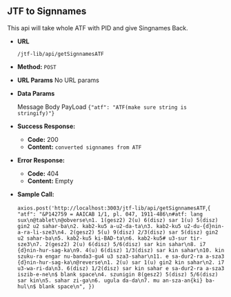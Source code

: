 **JTF to Signnames**
----
This api will take whole ATF with PID and give Singnames Back.

* **URL**

    `/jtf-lib/api/getSignnamesATF`

* **Method:**
    `POST` 
  
*  **URL Params**
    No URL params

* **Data Params**

    Message Body PayLoad
    `{"atf": "ATF(make sure string is stringify)"}`

* **Success Response:**

  * **Code:** 200 
  * **Content:** `converted signnames from ATF`
 
* **Error Response:**

  * **Code:** 404 <br />
  * **Content:** Empty

* **Sample Call:**

  `axios.post('http://localhost:3003/jtf-lib/api/getSignnamesATF`,`{
         "atf": "&P142759 = AAICAB 1/1, pl. 047, 1911-486\n#atf: lang sux\n@tablet\n@obverse\n1. 1(gesz2) 2(u) 6(disz) sar 1(u) 5(disz) gin2 u2 sahar-ba\n2. kab2-ku5 a-u2-da-ta\n3. kab2-ku5 u2-du-{d}nin-a-ra-li-sze3\n4. 2(gesz2) 5(u) 9(disz) 2/3(disz) sar 5(disz) gin2 u2 sahar-ba\n5. kab2-ku5 ki-BAD-ta\n6. kab2-ku5# u3-sur tir-sze3\n7. 2(gesz2) 2(u) 6(disz) 5/6(disz) sar kin sahar\n8. i7 {d}nin-hur-sag-ka\n9. 4(u) 6(disz) 1/3(disz) sar kin sahar\n10. kin szuku-ra engar nu-banda3-gu4 u3 sza3-sahar\n11. e sa-dur2-ra a-sza3 {d}nin-hur-sag-ka\n@reverse\n1. 2(u) sar 1(u) gin2 kin sahar\n2. i7 u3-wa-ri-da\n3. 6(disz) 1/2(disz) sar kin sahar e sa-dur2-ra a-sza3 iszib-e-ne\n$ blank space\n4. szunigin 8(gesz2) 5(disz) 5/6(disz) sar kin\n5. sahar zi-ga\n6. ugula da-da\n7. mu an-sza-an{ki} ba-hul\n$ blank space\n",
  })`